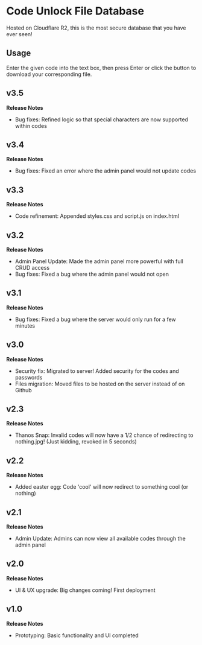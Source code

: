 # Code Unlock File Database
Hosted on Cloudflare R2, this is the most secure database that you have ever seen!

## Usage
Enter the given code into the text box, then press Enter or click the button to download your corresponding file. 

## v3.5
**Release Notes**
- Bug fixes: Refined logic so that special characters are now supported within codes

## v3.4
**Release Notes**
- Bug fixes: Fixed an error where the admin panel would not update codes

## v3.3
**Release Notes**
- Code refinement: Appended styles.css and script.js on index.html

## v3.2
**Release Notes**
- Admin Panel Update: Made the admin panel more powerful with full CRUD access
- Bug fixes: Fixed a bug where the admin panel would not open

## v3.1
**Release Notes**
- Bug fixes: Fixed a bug where the server would only run for a few minutes

## v3.0
**Release Notes**
- Security fix: Migrated to server! Added security for the codes and passwords
- Files migration: Moved files to be hosted on the server instead of on Github

## v2.3
**Release Notes**
- Thanos Snap: Invalid codes will now have a 1/2 chance of redirecting to nothing.jpg! (Just kidding, revoked in 5 seconds)

## v2.2
**Release Notes**
- Added easter egg: Code 'cool' will now redirect to something cool (or nothing)

## v2.1
**Release Notes**
- Admin Update: Admins can now view all available codes through the admin panel

## v2.0
**Release Notes**
- UI & UX upgrade: Big changes coming! First deployment

## v1.0
**Release Notes**
- Prototyping: Basic functionality and UI completed
